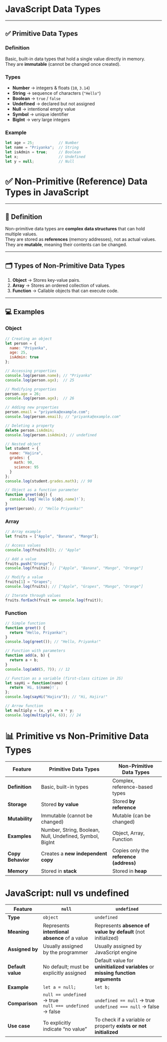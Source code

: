 # JavaScript Data Types

---

## ✅ Primitive Data Types

### Definition
Basic, built-in data types that hold a single value directly in memory.  
They are **immutable** (cannot be changed once created).

### Types
- **Number** → integers & floats (`10`, `3.14`)  
- **String** → sequence of characters (`"Hello"`)  
- **Boolean** → `true` / `false`  
- **Undefined** → declared but not assigned  
- **Null** → intentional empty value  
- **Symbol** → unique identifier  
- **BigInt** → very large integers  

### Example
```js
let age = 25;           // Number
let name = "Priyanka";  // String
let isAdmin = true;     // Boolean
let x;                  // Undefined
let y = null;           // Null
```
# ✅ Non-Primitive (Reference) Data Types in JavaScript

---

## 📖 Definition
Non-primitive data types are **complex data structures** that can hold multiple values.  
They are stored as **references** (memory addresses), not as actual values.  
They are **mutable**, meaning their contents can be changed.

---

## 🗂️ Types of Non-Primitive Data Types

1. **Object** → Stores key-value pairs.  
2. **Array** → Stores an ordered collection of values.  
3. **Function** → Callable objects that can execute code.  

---

## 💻 Examples

### Object
```js
// Creating an object
let person = {
  name: "Priyanka",
  age: 25,
  isAdmin: true
};

// Accessing properties
console.log(person.name); // "Priyanka"
console.log(person.age);  // 25

// Modifying properties
person.age = 26;
console.log(person.age);  // 26

// Adding new properties
person.email = "priyanka@example.com";
console.log(person.email); // "priyanka@example.com"

// Deleting a property
delete person.isAdmin;
console.log(person.isAdmin); // undefined

// Nested object
let student = {
  name: "Hajira",
  grades: {
    math: 90,
    science: 95
  }
};
console.log(student.grades.math); // 90

// Object as a function parameter
function greet(obj) {
  console.log(`Hello ${obj.name}!`);
}
greet(person); // "Hello Priyanka!"

```
 
### Array
```js
// Array example
let fruits = ["Apple", "Banana", "Mango"];

// Access values
console.log(fruits[0]); // "Apple"

// Add a value
fruits.push("Orange");
console.log(fruits); // ["Apple", "Banana", "Mango", "Orange"]

// Modify a value
fruits[1] = "Grapes";
console.log(fruits); // ["Apple", "Grapes", "Mango", "Orange"]

// Iterate through values
fruits.forEach(fruit => console.log(fruit));

```
### Function
```js
// Simple function
function greet() {
  return "Hello, Priyanka!";
}
console.log(greet()); // "Hello, Priyanka!"

// Function with parameters
function add(a, b) {
  return a + b;
}
console.log(add(5, 7)); // 12

// Function as a variable (first-class citizen in JS)
let sayHi = function(name) {
  return `Hi, ${name}!`;
};
console.log(sayHi("Hajira")); // "Hi, Hajira!"

// Arrow function
let multiply = (x, y) => x * y;
console.log(multiply(4, 6)); // 24

```

# 📊 Primitive vs Non-Primitive Data Types

| Feature            | Primitive Data Types                              | Non-Primitive Data Types                  |
|--------------------|--------------------------------------------------|-------------------------------------------|
| **Definition**     | Basic, built-in types                            | Complex, reference-based types             |
| **Storage**        | Stored **by value**                              | Stored **by reference**                    |
| **Mutability**     | Immutable (cannot be changed)                    | Mutable (can be changed)                   |
| **Examples**       | Number, String, Boolean, Null, Undefined, Symbol, BigInt | Object, Array, Function             |
| **Copy Behavior**  | Creates a **new independent copy**               | Copies only the **reference (address)**    |
| **Memory**         | Stored in **stack**                              | Stored in **heap**                         |

# JavaScript: null vs undefined

| Feature           | `null`                                                       | `undefined`                                                                     |
| ----------------- | ------------------------------------------------------------ | ------------------------------------------------------------------------------- |
| **Type**          | `object`                                                     | `undefined`                                                                     |
| **Meaning**       | Represents **intentional absence** of a value                | Represents **absence of value by default** (not initialized)                    |
| **Assigned by**   | Usually assigned by the programmer                           | Usually assigned by JavaScript engine                                           |
| **Default value** | No default; must be explicitly assigned                      | Default value for **uninitialized variables** or **missing function arguments** |
| **Example**       | `let a = null;`                                              | `let b;`                                                                        |
| **Comparison**    | `null == undefined` → true <br> `null === undefined` → false | `undefined == null` → true <br> `undefined === null` → false                    |
| **Use case**      | To explicitly indicate “no value”                            | To check if a variable or property **exists or not initialized**                |
